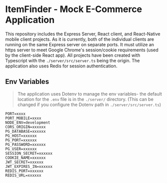 # ItemFinder - Mock E-Commerce Application

This repository includes the Express Server, React client, and React-Native mobile client projects. As it is currently, both of the individual clients are running on the same Express server on separate ports. It must utilize an https server to meet Google Chrome's session/cookie requirements (used by the client-side React app). All projects have been created with Typescript with the `./server/src/server.ts` being the origin. The application also uses Redis for session authentication.

## Env Variables

> The application uses Dotenv to manage the env variables- the default location for the `.env` file is in the `./server/` directory. (This can be changed if you configure the Dotenv path in `./server/src/server.ts`)

```
PORT=xxxx
PORT_MOBILE=xxxx
NODE_ENV=development
CORS_ORIGIN=xxxxxx
PG_DATABASE=xxxxxx
PG_HOST=xxxxxx
PG_PORT=xxxxxx
PG_PASSWORD=xxxxxx
PG_USER=xxxxxx
SESSION_SECRET=xxxxxx
COOKIE_NAME=xxxxxx
JWT_SECRET=xxxxxx
JWT_EXPIRES_IN=xxxxxx
REDIS_PORT=xxxxxx
REDIS_URL=xxxxxx
```
